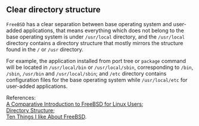 Clear directory structure
----
`FreeBSD` has a clear separation between base operating system and user-added applications, that means everything which does not belong to the base operating system is under `/usr/local` directory, and the `/usr/local` directory contains a directory structure that mostly mirrors the structure found in the `/` or `/usr` directory.  

For example, the application installed from port tree or `package` command will be located in `/usr/local/bin` or `/usr/local/sbin`, corresponding to `/bin`, `/sbin`, `/usr/bin` and `/usr/local/sbin`; and `/etc` directory contains configuration files for the base operating system while `/usr/local/etc` for user-added applications.  

References:  
[A Comparative Introduction to FreeBSD for Linux Users](https://www.digitalocean.com/community/tutorials/a-comparative-introduction-to-freebsd-for-linux-users);  
[Directory Structure](https://www.freebsd.org/doc/handbook/dirstructure.html);  
[Ten Things I like About FreeBSD](https://bsdmag.org/download/the_begginers_guide/).
 